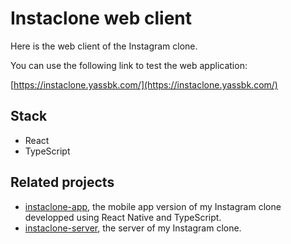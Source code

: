 # Instaclone web client

Here is the web client of the Instagram clone.

You can use the following link to test the web application:

[https://instaclone.yassbk.com/](https://instaclone.yassbk.com/)

## Stack

- React
- TypeScript

## Related projects

- [instaclone-app](https://github.com/YassLipton/instaclone-app-typescript), the mobile app version of my Instagram clone developped using React Native and TypeScript.
- [instaclone-server](https://github.com/YassLipton/instaclone-server-typescript), the server of my Instagram clone.
